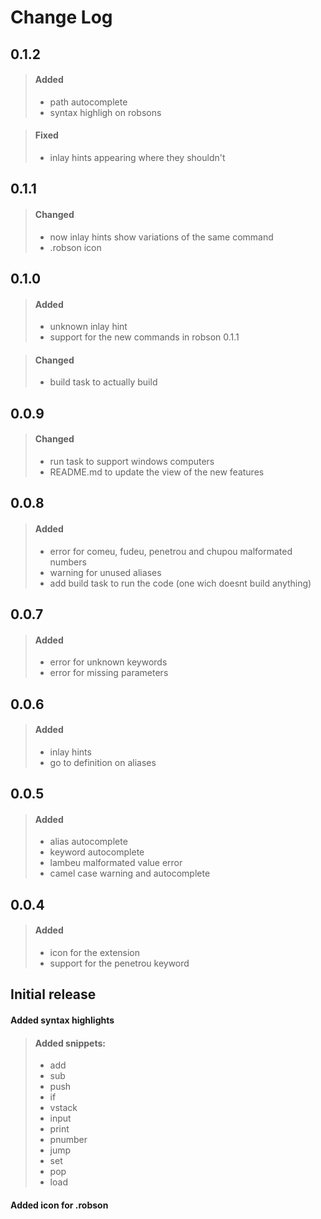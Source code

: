 # Change Log

## 0.1.2
> #### Added
> - path autocomplete
> - syntax highligh on robsons

> #### Fixed
> - inlay hints appearing where they shouldn't

## 0.1.1
> #### Changed
> - now inlay hints show variations of the same command
> - .robson icon

## 0.1.0
> #### Added
> - unknown inlay hint
> - support for the new commands in robson 0.1.1

> #### Changed
> - build task to actually build

## 0.0.9
> #### Changed
> - run task to support windows computers
> - README.md to update the view of the new features

## 0.0.8
> #### Added
> - error for comeu, fudeu, penetrou and chupou malformated numbers
> - warning for unused aliases
> - add build task to run the code (one wich doesnt build anything)

## 0.0.7

> #### Added
> - error for unknown keywords
> - error for missing parameters

## 0.0.6

> #### Added
> - inlay hints
> - go to definition on aliases

## 0.0.5

> #### Added
> - alias autocomplete
> - keyword autocomplete 
> - lambeu malformated value error
> - camel case warning and autocomplete

## 0.0.4

> #### Added
> - icon for the extension
> - support for the penetrou keyword

## Initial release

#### Added syntax highlights

> #### Added snippets:
> - add
> - sub
> - push
> - if
> - vstack
> - input
> - print
> - pnumber
> - jump
> - set
> - pop
> - load

#### Added icon for .robson

